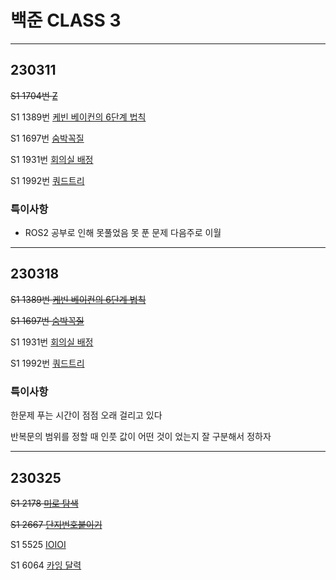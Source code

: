 # 백준 CLASS 3

---

## 230311

~~S1 1704번  [Z](https://www.acmicpc.net/problem/1074)~~

S1 1389번 [케빈 베이컨의 6단계 법칙](https://www.acmicpc.net/problem/1389)

S1 1697번 [숨박꼭질](https://www.acmicpc.net/problem/1694)

S1 1931번 [회의실 배정](https://www.acmicpc.net/problem/1931)

S1 1992번 [쿼드트리](https://www.acmicpc.net/problem/1992)

### 특이사항

- ROS2 공부로 인해 못풀었음 못 푼 문제 다음주로 이월

---

## 230318

~~S1 1389번 [케빈 베이컨의 6단계 법칙](https://www.acmicpc.net/problem/1389)~~

~~S1 1697번 [숨박꼭질](https://www.acmicpc.net/problem/1694)~~

S1 1931번 [회의실 배정](https://www.acmicpc.net/problem/1931)

S1 1992번 [쿼드트리](https://www.acmicpc.net/problem/1992)

### 특이사항

한문제 푸는 시간이 점점 오래 걸리고 있다

반복문의 범위를 정할 때 인풋 값이 어떤 것이 었는지 잘 구분해서 정하자

---

## 230325

~~S1 2178 [미로 탐색](https://www.acmicpc.net/problem/2178)~~

~~S1 2667 [단지번호붙이기](https://www.acmicpc.net/problem/2667)~~

S1 5525 [IOIOI](https://www.acmicpc.net/problem/5525)

S1 6064 [카잉 달력](https://www.acmicpc.net/problem/6604)
